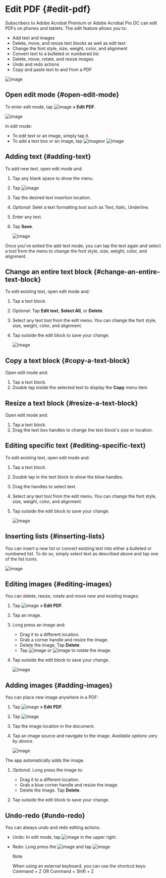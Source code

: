    
# Edit PDF {#edit-pdf}

Subscribers to Adobe Acrobat Premium or Adobe Acrobat Pro DC can edit PDFs on phones and tablets. The edit feature allows you to: 

* Add text and images
* Delete, move, and resize text blocks as well as edit text
* Change the font style, size, weight, color, and alignment
* Convert text to a bulleted or numbered list
* Delete, move, rotate, and resize images
* Undo and redo actions
* Copy and paste text to and from a PDF

![image](./images/editmode.png)

## Open edit mode {#open-edit-mode}

To enter edit mode, tap ![image](./images/editicon.png) **> Edit PDF**. 

![image](./images/editbuttonmenu.png)

In edit mode: 

* To edit text or an image, simply tap it. 
* To add a text box or an image, tap ![image](./images/addtexticon.png)or ![image](./images/addimageicon.png) 

## Adding text {#adding-text}

To add new text, open edit mode and: 

1. Tap any blank space to show the menu. 
1. Tap ![image](./images/addtexticon.png)
1. Tap the desired text insertion location.
1. *Optional*: Selet a text formatting tool such as Text, Italic, Underline. 
1. Enter any text.
1. Tap **Save**. 

   ![image](./images/addtext.png)

Once you've exited the add text mode, you can tap  the text again and select a tool from the menu to change the font style, size, weight, color, and alignment. 

## Change an entire text block {#change-an-entire-text-block}

To edit existing text, open edit mode and: 

1. Tap a text block. 
1. Optional: Tap **Edit text**, **Select All**, or **Delete**. 
1. Select any text tool from the edit menu. You can change the font style, size, weight, color, and alignment. 
1. Tap outside the edit block to save your change. 


   ![image](./images/editblock.png)

## Copy a text block {#copy-a-text-block}

Open edit mode and: 

1. Tap a text block. 
1. Double tap inside the selected text to display the **Copy** menu item.

## Resize a text block {#resize-a-text-block}

Open edit mode and: 

1. Tap a text block. 
1. Drag the text box handles to change the text block's size or location. 

## Editing specific text {#editing-specific-text}

To edit existing text, open edit mode and: 

1. Tap a text block. 
1. Double tap in the text block to show the blow handles. 
1. Drag the handles to select text. 
1. Select any text tool from the edit menu. You can change the font style, size, weight, color, and alignment. 
1. Tap outside the edit block to save your change. 

   ![image](./images/selecttext.png)

## Inserting lists {#inserting-lists}

You can insert a new list or convert existing text into either a bulleted or numbered list. To do so, simply select text as described above and tap one of the list icons. 

   ![image](./images/insertlist.png)

## Editing images {#editing-images}

You can delete, resize, rotate and move new and existing images: 

1. Tap ![image](./images/editicon.png) **> Edit PDF**. 
1. Tap an image. 
1. Long press an image and: 

    * Drag it to a different location. 
    * Grab a corner handle and resize the image. 
    * Delete the image. Tap **Delete**. 
    * Tap ![image](./images/rotateleft.png) or ![image](./images/rotateright.png) to rotate the image.

1. Tap outside the edit block to save your change. 

   ![image](./images/editimage.png)

## Adding images {#adding-images}

You can place new image anywhere in a PDF: 

1. Tap ![image](./images/editicon.png) **> Edit PDF**. 
1. Tap ![image](./images/addimageicon.png)
1. Tap the image location in the document.
1. Tap an image source and navigate to the image. *Available options vary by device*.

   ![image](./images/addimage.png)

The app automatically adds the image. 

1. *Optional*. Long press the image to: 

    * Drag it to a different location. 
    * Grab a blue corner handle and resize the image. 
    * Delete the image. Tap **Delete**. 

1. Tap outside the edit block to save your change. 


## Undo-redo {#undo-redo}

You can always undo and redo editing actions. 

* Undo: In edit mode, tap ![image](./images/undoicon.png) in the upper right. 
* Redo: Long press the ![image](./images/undoicon.png) and tap ![image](./images/redoicon.png) 

   >[!NOTE]
   >
   > When using an external keyboard, you can use the shortcut keys: Command + Z OR Command + Shift + Z
